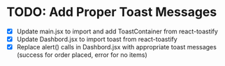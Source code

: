 # TODO: Add Proper Toast Messages

- [x] Update main.jsx to import and add ToastContainer from react-toastify
- [x] Update Dashbord.jsx to import toast from react-toastify
- [x] Replace alert() calls in Dashbord.jsx with appropriate toast messages (success for order placed, error for no items)
